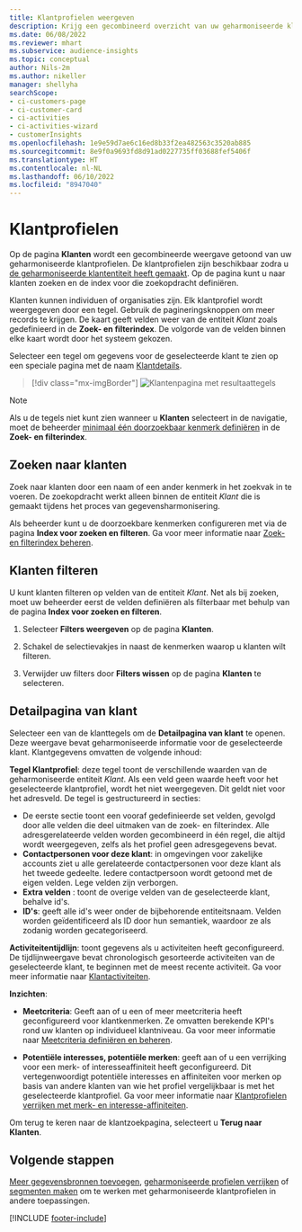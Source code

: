 ```yaml
---
title: Klantprofielen weergeven
description: Krijg een gecombineerd overzicht van uw geharmoniseerde klantgegevens.
ms.date: 06/08/2022
ms.reviewer: mhart
ms.subservice: audience-insights
ms.topic: conceptual
author: Nils-2m
ms.author: nikeller
manager: shellyha
searchScope:
- ci-customers-page
- ci-customer-card
- ci-activities
- ci-activities-wizard
- customerInsights
ms.openlocfilehash: 1e9e59d7ae6c16ed8b33f2ea482563c3520ab885
ms.sourcegitcommit: 8e9f0a9693fd8d91ad0227735ff03688fef5406f
ms.translationtype: HT
ms.contentlocale: nl-NL
ms.lasthandoff: 06/10/2022
ms.locfileid: "8947040"
---
```

# <a name="customer-profiles"></a>Klantprofielen

Op de pagina **Klanten** wordt een gecombineerde weergave getoond van uw geharmoniseerde klantprofielen. De klantprofielen zijn beschikbaar zodra u [de geharmoniseerde klantentiteit heeft gemaakt](data-unification.md). Op de pagina kunt u naar klanten zoeken en de index voor die zoekopdracht definiëren.

Klanten kunnen individuen of organisaties zijn. Elk klantprofiel wordt weergegeven door een tegel. Gebruik de pagineringsknoppen om meer records te krijgen. De kaart geeft velden weer van de entiteit *Klant* zoals gedefinieerd in de **Zoek- en filterindex**. De volgorde van de velden binnen elke kaart wordt door het systeem gekozen.

Selecteer een tegel om gegevens voor de geselecteerde klant te zien op een speciale pagina met de naam [Klantdetails](customer-profiles.md#customer-details-page).

> [!div class="mx-imgBorder"]
> ![Klantenpagina met resultaattegels](media/customers-page-result-tiles-B2C.png "Klantenpagina met resultaattegels")

> [!NOTE]
> Als u de tegels niet kunt zien wanneer u **Klanten** selecteert in de navigatie, moet de beheerder [minimaal één doorzoekbaar kenmerk definiëren](search-filter-index.md) in de **Zoek- en filterindex**.

## <a name="search-for-customers"></a>Zoeken naar klanten

Zoek naar klanten door een naam of een ander kenmerk in het zoekvak in te voeren. De zoekopdracht werkt alleen binnen de entiteit *Klant* die is gemaakt tijdens het proces van gegevensharmonisering.

Als beheerder kunt u de doorzoekbare kenmerken configureren met via de pagina **Index voor zoeken en filteren**. Ga voor meer informatie naar [Zoek- en filterindex beheren](search-filter-index.md).

## <a name="filter-customers"></a>Klanten filteren

U kunt klanten filteren op velden van de entiteit *Klant*. Net als bij zoeken, moet uw beheerder eerst de velden definiëren als filterbaar met behulp van de pagina **Index voor zoeken en filteren**.

1. Selecteer **Filters weergeven** op de pagina **Klanten**.

1. Schakel de selectievakjes in naast de kenmerken waarop u klanten wilt filteren.

1. Verwijder uw filters door **Filters wissen** op de pagina **Klanten** te selecteren.

## <a name="customer-details-page"></a>Detailpagina van klant

Selecteer een van de klanttegels om de **Detailpagina van klant** te openen. Deze weergave bevat geharmoniseerde informatie voor de geselecteerde klant. Klantgegevens omvatten de volgende inhoud:

**Tegel Klantprofiel**: deze tegel toont de verschillende waarden van de geharmoniseerde entiteit *Klant*. Als een veld geen waarde heeft voor het geselecteerde klantprofiel, wordt het niet weergegeven. Dit geldt niet voor het adresveld. De tegel is gestructureerd in secties:

- De eerste sectie toont een vooraf gedefinieerde set velden, gevolgd door alle velden die deel uitmaken van de zoek- en filterindex. Alle adresgerelateerde velden worden gecombineerd in één regel, die altijd wordt weergegeven, zelfs als het profiel geen adresgegevens bevat.
- **Contactpersonen voor deze klant**: in omgevingen voor zakelijke accounts ziet u alle gerelateerde contactpersonen voor deze klant als het tweede gedeelte. Iedere contactpersoon wordt getoond met de eigen velden. Lege velden zijn verborgen.
- **Extra velden** : toont de overige velden van de geselecteerde klant, behalve id's.
- **ID's**: geeft alle id's weer onder de bijbehorende entiteitsnaam. Velden worden geïdentificeerd als ID door hun semantiek, waardoor ze als zodanig worden gecategoriseerd.

**Activiteitentijdlijn**: toont gegevens als u activiteiten heeft geconfigureerd. De tijdlijnweergave bevat chronologisch gesorteerde activiteiten van de geselecteerde klant, te beginnen met de meest recente activiteit. Ga voor meer informatie naar [Klantactiviteiten](activities.md).

**Inzichten**:

- **Meetcriteria**: Geeft aan of u een of meer meetcriteria heeft geconfigureerd voor klantkenmerken. Ze omvatten berekende KPI's rond uw klanten op individueel klantniveau. Ga voor meer informatie naar [Meetcriteria definiëren en beheren](measures.md).

- **Potentiële interesses, potentiële merken**: geeft aan of u een verrijking voor een merk- of interesseaffiniteit heeft geconfigureerd. Dit vertegenwoordigt potentiële interesses en affiniteiten voor merken op basis van andere klanten van wie het profiel vergelijkbaar is met het geselecteerde klantprofiel. Ga voor meer informatie naar [Klantprofielen verrijken met merk- en interesse-affiniteiten](enrichment-microsoft.md).

Om terug te keren naar de klantzoekpagina, selecteert u **Terug naar Klanten**.

## <a name="next-steps"></a>Volgende stappen

[Meer gegevensbronnen toevoegen](data-sources.md), [geharmoniseerde profielen verrijken](enrichment-hub.md) of [segmenten maken](segments.md) om te werken met geharmoniseerde klantprofielen in andere toepassingen.

[!INCLUDE [footer-include](includes/footer-banner.md)]
